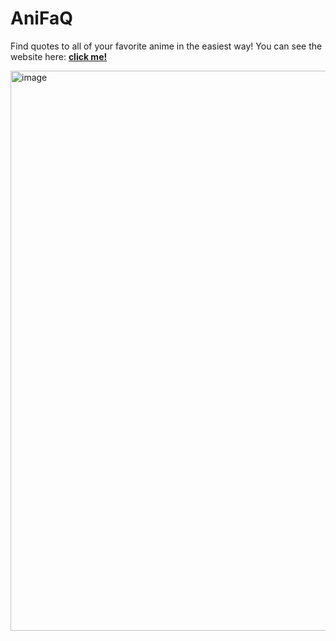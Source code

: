 # AniFaQ
Find quotes to all of your favorite anime in the easiest way!
You can see the website here: <a href='https://forkify-jakob.netlify.app'><strong> click me! </strong></a>

<img align='center' width="896" alt="image" src="">
